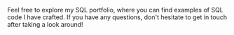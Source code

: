 Feel free to explore my SQL portfolio, where you can find examples of SQL code I have crafted. If you have any questions, don't hesitate to get in touch after taking a look around!

